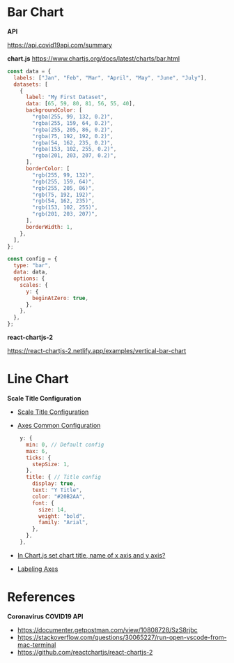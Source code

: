 # Bar Chart

**API**

https://api.covid19api.com/summary

**chart.js**
https://www.chartjs.org/docs/latest/charts/bar.html

```js
const data = {
  labels: ["Jan", "Feb", "Mar", "April", "May", "June", "July"],
  datasets: [
    {
      label: "My First Dataset",
      data: [65, 59, 80, 81, 56, 55, 40],
      backgroundColor: [
        "rgba(255, 99, 132, 0.2)",
        "rgba(255, 159, 64, 0.2)",
        "rgba(255, 205, 86, 0.2)",
        "rgba(75, 192, 192, 0.2)",
        "rgba(54, 162, 235, 0.2)",
        "rgba(153, 102, 255, 0.2)",
        "rgba(201, 203, 207, 0.2)",
      ],
      borderColor: [
        "rgb(255, 99, 132)",
        "rgb(255, 159, 64)",
        "rgb(255, 205, 86)",
        "rgb(75, 192, 192)",
        "rgb(54, 162, 235)",
        "rgb(153, 102, 255)",
        "rgb(201, 203, 207)",
      ],
      borderWidth: 1,
    },
  ],
};
```

```js
const config = {
  type: "bar",
  data: data,
  options: {
    scales: {
      y: {
        beginAtZero: true,
      },
    },
  },
};
```

**react-chartjs-2**

https://react-chartjs-2.netlify.app/examples/vertical-bar-chart

# Line Chart

**Scale Title Configuration**

- [Scale Title Configuration](https://www.chartjs.org/docs/3.7.0/axes/labelling.html#scale-title-configuration)

- [Axes Common Configuration](https://www.chartjs.org/docs/3.7.0/axes/#common-configuration)

```js
    y: {
      min: 0, // Default config
      max: 6,
      ticks: {
        stepSize: 1,
      },
      title: { // Title config
        display: true,
        text: "Y Title",
        color: "#20B2AA",
        font: {
          size: 14,
          weight: "bold",
          family: "Arial",
        },
      },
    },
```

- [In Chart.js set chart title, name of x axis and y axis?](https://stackoverflow.com/questions/27910719/in-chart-js-set-chart-title-name-of-x-axis-and-y-axis)

- [Labeling Axes](https://www.chartjs.org/docs/3.7.0/axes/labelling.html)

# References

**Coronavirus COVID19 API**

- https://documenter.getpostman.com/view/10808728/SzS8rjbc
- https://stackoverflow.com/questions/30065227/run-open-vscode-from-mac-terminal
- https://github.com/reactchartjs/react-chartjs-2
